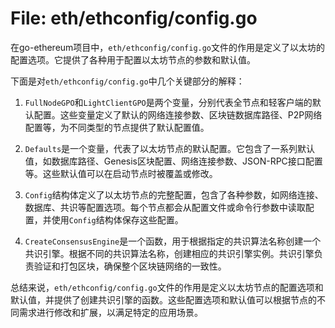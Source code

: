 # File: eth/ethconfig/config.go

在go-ethereum项目中，`eth/ethconfig/config.go`文件的作用是定义了以太坊的配置选项。它提供了各种用于配置以太坊节点的参数和默认值。

下面是对`eth/ethconfig/config.go`中几个关键部分的解释：

1. `FullNodeGPO`和`LightClientGPO`是两个变量，分别代表全节点和轻客户端的默认配置。这些变量定义了默认的网络连接参数、区块链数据库路径、P2P网络配置等，为不同类型的节点提供了默认配置值。

2. `Defaults`是一个变量，代表了以太坊节点的默认配置。它包含了一系列默认值，如数据库路径、Genesis区块配置、网络连接参数、JSON-RPC接口配置等。这些默认值可以在启动节点时被覆盖或修改。

3. `Config`结构体定义了以太坊节点的完整配置，包含了各种参数，如网络连接、数据库、共识等配置选项。每个节点都会从配置文件或命令行参数中读取配置，并使用`Config`结构体保存这些配置。

4. `CreateConsensusEngine`是一个函数，用于根据指定的共识算法名称创建一个共识引擎。根据不同的共识算法名称，创建相应的共识引擎实例。共识引擎负责验证和打包区块，确保整个区块链网络的一致性。

总结来说，`eth/ethconfig/config.go`文件的作用是定义以太坊节点的配置选项和默认值，并提供了创建共识引擎的函数。这些配置选项和默认值可以根据节点的不同需求进行修改和扩展，以满足特定的应用场景。

